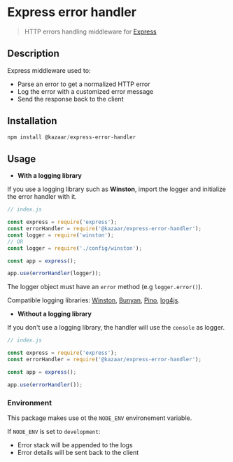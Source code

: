 # Express error handler

> HTTP errors handling middleware for [Express](https://github.com/expressjs/express/)

## Description

Express middleware used to:

- Parse an error to get a normalized HTTP error
- Log the error with a customized error message
- Send the response back to the client

## Installation

```powershell
npm install @kazaar/express-error-handler
```

## Usage

- **With a logging library**

If you use a logging library such as **Winston**, import the logger and initialize the error handler with it.

```javascript
// index.js

const express = require('express');
const errorHandler = require('@kazaar/express-error-handler');
const logger = require('winston');
// OR
const logger = require('./config/winston');

const app = express();

app.use(errorHandler(logger));
```

The logger object must have an `error` method (e.g `logger.error()`).

Compatible logging libraries: [Winston](https://github.com/winstonjs/winston), [Bunyan](https://github.com/trentm/node-bunyan), [Pino](https://github.com/pinojs/pino), [log4js](https://github.com/log4js-node/log4js-node).

- **Without a logging library**

If you don't use a logging library, the handler will use the `console` as logger.

```javascript
// index.js

const express = require('express');
const errorHandler = require('@kazaar/express-error-handler');

const app = express();

app.use(errorHandler());
```

### Environment

This package makes use ot the `NODE_ENV` environement variable.

If `NODE_ENV` is set to `development`:

- Error stack will be appended to the logs
- Error details will be sent back to the client
